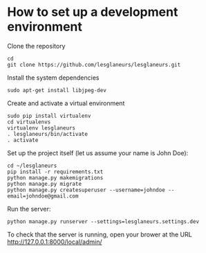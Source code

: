 # How to set up a development environment

Clone the repository

    cd
    git clone https://github.com/lesglaneurs/lesglaneurs.git

Install the system dependencies

    sudo apt-get install libjpeg-dev

Create and activate a virtual environment

    sudo pip install virtualenv
    cd virtualenvs
    virtualenv lesglaneurs
    . lesglaneurs/bin/activate
    . activate

Set up the project itself (let us assume your name is John Doe):

    cd ~/lesglaneurs
    pip install -r requirements.txt
    python manage.py makemigrations
    python manage.py migrate
    python manage.py createsuperuser --username=johndoe --email=johndoe@gmail.com

Run the server:

    python manage.py runserver --settings=lesglaneurs.settings.dev

To check that the server is running, open your brower at the URL http://127.0.0.1:8000/local/admin/

